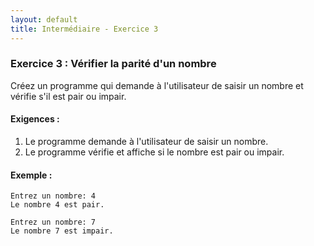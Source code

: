 ```yaml
---
layout: default
title: Intermédiaire - Exercice 3
---
```


### Exercice 3 : Vérifier la parité d'un nombre
Créez un programme qui demande à l'utilisateur de saisir un nombre et vérifie s'il est pair ou impair.

#### Exigences :
1. Le programme demande à l'utilisateur de saisir un nombre.
2. Le programme vérifie et affiche si le nombre est pair ou impair.

#### Exemple :
```
Entrez un nombre: 4
Le nombre 4 est pair.

Entrez un nombre: 7
Le nombre 7 est impair.
```